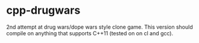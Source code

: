 # cpp-drugwars

2nd attempt at drug wars/dope wars style clone game. This version should compile on anything that supports C++11 (tested on on cl and gcc).
